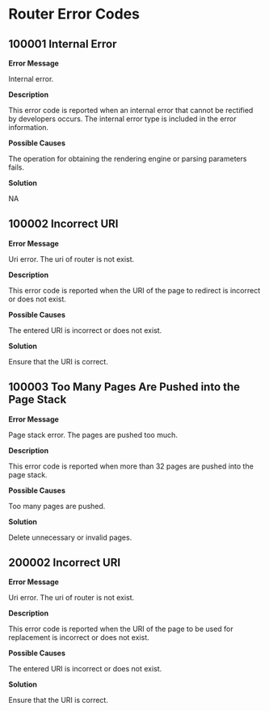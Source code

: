 # Router Error Codes

## 100001 Internal Error

**Error Message**

Internal error.

**Description**

This error code is reported when an internal error that cannot be rectified by developers occurs. The internal error type is included in the error information.

**Possible Causes**

The operation for obtaining the rendering engine or parsing parameters fails.

**Solution**

NA

## 100002 Incorrect URI

**Error Message**

Uri error. The uri of router is not exist.

**Description**

This error code is reported when the URI of the page to redirect is incorrect or does not exist.

**Possible Causes**

The entered URI is incorrect or does not exist.

**Solution**

Ensure that the URI is correct.

## 100003 Too Many Pages Are Pushed into the Page Stack

**Error Message**

Page stack error. The pages are pushed too much.

**Description**

This error code is reported when more than 32 pages are pushed into the page stack.

**Possible Causes**

Too many pages are pushed.

**Solution**

Delete unnecessary or invalid pages.

## 200002 Incorrect URI

**Error Message**

Uri error. The uri of router is not exist.

**Description**

This error code is reported when the URI of the page to be used for replacement is incorrect or does not exist.

**Possible Causes**

The entered URI is incorrect or does not exist.

**Solution**

Ensure that the URI is correct.
